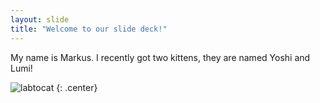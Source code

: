 ```yaml
---
layout: slide
title: "Welcome to our slide deck!"
---
```


My name is Markus.
I recently got two kittens, they are named Yoshi and Lumi!

![labtocat](https://octodex.github.com/images/labtocat.png)
{: .center}
